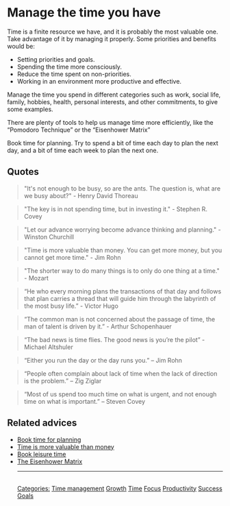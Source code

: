 # Manage the time you have

Time is a finite resource we have, and it is probably the most valuable one. Take advantage of it by managing it properly. Some priorities and benefits would be:

- Setting priorities and goals.
- Spending the time more consciously.
- Reduce the time spent on non-priorities.
- Working in an environment more productive and effective.

Manage the time you spend in different categories such as work, social life, family, hobbies, health, personal interests, and other commitments, to give some examples.

There are plenty of tools to help us manage time more efficiently, like the “Pomodoro Technique” or the “Eisenhower Matrix”

Book time for planning. Try to spend a bit of time each day to plan the next day, and a bit of time each week to plan the next one.

## Quotes

> "It's not enough to be busy, so are the ants. The question is, what are we busy about?" - Henry David Thoreau

> "The key is in not spending time, but in investing it." - Stephen R. Covey

> "Let our advance worrying become advance thinking and planning." - Winston Churchill

> "Time is more valuable than money. You can get more money, but you cannot get more time." - Jim Rohn

> "The shorter way to do many things is to only do one thing at a time." - Mozart

> “He who every morning plans the transactions of that day and follows that plan carries a thread that will guide him through the labyrinth of the most busy life.” - Victor Hugo

> “The common man is not concerned about the passage of time, the man of talent is driven by it.” - Arthur Schopenhauer

> “The bad news is time flies. The good news is you’re the pilot” - Michael Altshuler

> “Either you run the day or the day runs you.” – Jim Rohn

> “People often complain about lack of time when the lack of direction is the problem.” – Zig Ziglar

> “Most of us spend too much time on what is urgent, and not enough time on what is important.” – Steven Covey

## Related advices

- [Book time for planning](../Book%20time%20for%20planning/index.md)
- [Time is more valuable than money](../Time%20is%20more%20valuable%20than%20money/index.md)
- [Book leisure time](../Book%20leisure%20time/index.md)
- [The Eisenhower Matrix](../The%20Eisenhower%20Matrix/index.md)<hr/><br/>[Categories:](../Categories/index.md) [Time management](../Categories/Time%20management.md) [Growth](../Categories/Growth.md) [Time](../Categories/Time.md) [Focus](../Categories/Focus.md) [Productivity](../Categories/Productivity.md) [Success](../Categories/Success.md) [Goals](../Categories/Goals.md)